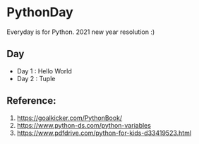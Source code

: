 # PythonDay

Everyday is for Python. 2021 new year resolution :)

## Day
* Day 1 : Hello World
* Day 2 : Tuple



## Reference:

1. https://goalkicker.com/PythonBook/
2. https://www.python-ds.com/python-variables
3. https://www.pdfdrive.com/python-for-kids-d33419523.html
